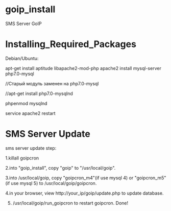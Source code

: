 # goip_install
SMS Server GoIP

# Installing_Required_Packages #
Debian/Ubuntu:

apt-get install aptitude libapache2-mod-php apache2 install mysql-server php7.0-mysql


//Старый модуль заменен на php7.0-mysql

//apt-get install php7.0-mysqlnd
 
 
phpenmod mysqlnd
 

service apache2 restart


# SMS Server Update #

sms server update step:

1.killall goipcron

2.into "goip_install", copy "goip" to "/usr/local/goip".

3.into /usr/local/goip, copy "goipcron_m4"(if use mysql 4) or "goipcron_m5"(if use mysql 5) to /usr/local/goip/goipcron.

4.in your browser, view http://your_ip/goip/update.php to update database.

5. /usr/local/goip/run_goipcron to restart goipcron. Done!

